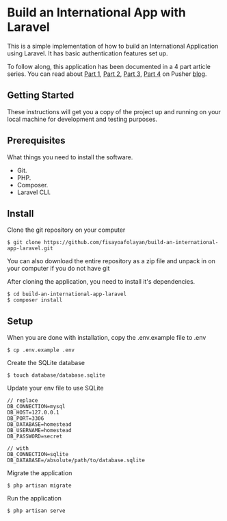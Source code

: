 # Build an International App with Laravel     

This is a simple implementation of how to build an International Application using Laravel. It has basic authentication features set up.

To follow along, this application has been documented in a 4 part article series. You can read about [Part 1](https://pusher.com/tutorials/localized-laravel-part-1), [Part 2](https://pusher.com/tutorials/localized-laravel-part-2), [Part 3](https://pusher.com/tutorials/localized-laravel-part-3), [Part 4](https://pusher.com/tutorials/localized-laravel-part-4) on Pusher [blog](https://pusher.com/tutorials).

## Getting Started
These instructions will get you a copy of the project up and running on your local machine for development and testing purposes.

## Prerequisites
What things you need to install the software.

- Git.
- PHP.
- Composer.
- Laravel CLI.

## Install
Clone the git repository on your computer
```
$ git clone https://github.com/fisayoafolayan/build-an-international-app-laravel.git
```
You can also download the entire repository as a zip file and unpack in on your computer if you do not have git

After cloning the application, you need to install it's dependencies.
```
$ cd build-an-international-app-laravel
$ composer install
```

## Setup
When you are done with installation, copy the .env.example file to .env
```
$ cp .env.example .env
```

Create the SQLite database 
```
$ touch database/database.sqlite
```

Update your env file to use SQLite
```
// replace
DB_CONNECTION=mysql
DB_HOST=127.0.0.1
DB_PORT=3306
DB_DATABASE=homestead
DB_USERNAME=homestead
DB_PASSWORD=secret

// with
DB_CONNECTION=sqlite
DB_DATABASE=/absolute/path/to/database.sqlite
```

Migrate the application
```
$ php artisan migrate
``` 

Run the application
```
$ php artisan serve
```
